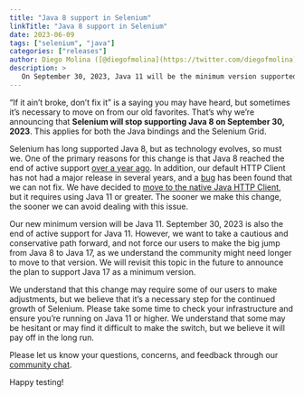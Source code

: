 ```yaml
---
title: "Java 8 support in Selenium"
linkTitle: "Java 8 support in Selenium"
date: 2023-06-09
tags: ["selenium", "java"]
categories: ["releases"]
author: Diego Molina ([@diegofmolina](https://twitter.com/diegofmolina))
description: >
   On September 30, 2023, Java 11 will be the minimum version supported by Selenium.
---
```



“If it ain’t broke, don’t fix it” is a saying you may have heard, but sometimes 
it’s necessary to move on from our old favorites. That’s why we’re announcing that
**Selenium will stop supporting Java 8 on September 30, 2023**. This applies for
both the Java bindings and the Selenium Grid.

Selenium has long supported Java 8, but as technology evolves, so must we. One of 
the primary reasons for this change is that Java 8 reached the end of active support 
[over a year ago](https://endoflife.date/java). In addition, our default HTTP 
Client has not had a major release in several years, and a
[bug](https://github.com/SeleniumHQ/selenium/issues/9528) has been found that we can not fix.
We have decided to [move to the native Java HTTP Client](blog/2022/using-java11-httpclient/),
but it requires using Java 11 or greater. The sooner we make this change, the sooner 
we can avoid dealing with this issue.

Our new minimum version will be Java 11. September 30, 2023 is also the end of 
active support for Java 11. However, we want to take a cautious and conservative path 
forward, and not force our users to make the big jump from Java 8 to Java 17, as we 
understand the community might need longer to move to that version. We will revisit 
this topic in the future to announce the plan to support Java 17 as a minimum version.

We understand that this change may require some of our users to make adjustments, but 
we believe that it’s a necessary step for the continued growth of Selenium. Please 
take some time to check your infrastructure and ensure you’re running on Java 11 or 
higher. We understand that some may be hesitant or may find it difficult to make 
the switch, but we believe it will pay off in the long run.

Please let us know your questions, concerns, and feedback through our 
[community chat](https://www.selenium.dev/support/#ChatRoom).

Happy testing!
